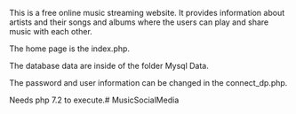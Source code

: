 
This is a free online music streaming website. It provides information about artists and their songs and albums where the users can play and share music with each other. 

The home page is the index.php.

The database data are inside of the folder Mysql Data.

The password and user information can be changed in the connect_dp.php.

Needs php 7.2 to execute.# MusicSocialMedia
